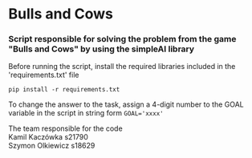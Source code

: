 # Bulls and Cows
### Script responsible for solving the problem from the game "Bulls and Cows" by using the simpleAI library

Before running the script, install the required libraries included in the 'requirements.txt' file
```commandline
pip install -r requirements.txt
```
To change the answer to the task, assign a 4-digit number to the GOAL variable in the script in string form
`GOAL='xxxx'`

The team responsible for the code<br>
Kamil Kaczówka s21790<br>
Szymon Olkiewicz s18629
